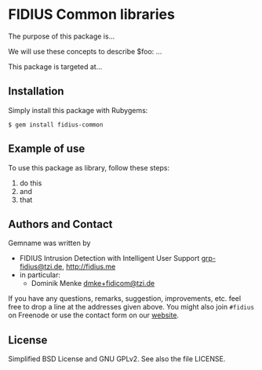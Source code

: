 # FIDIUS Common libraries

The purpose of this package is...

We will use these concepts to describe $foo: ...

This package is targeted at...


## Installation

Simply install this package with Rubygems:

    $ gem install fidius-common


## Example of use

To use this package as library, follow these steps:

1. do this
2. and
3. that


## Authors and Contact

Gemname was written by

* FIDIUS Intrusion Detection with Intelligent User Support
  <grp-fidius@tzi.de>, <http://fidius.me>
* in particular:
  * Dominik Menke <dmke+fidicom@tzi.de>

If you have any questions, remarks, suggestion, improvements,
etc. feel free to drop a line at the addresses given above.
You might also join `#fidius` on Freenode or use the contact
form on our [website](http://fidius.me/en/contact).


## License

Simplified BSD License and GNU GPLv2. See also the file LICENSE.
